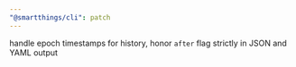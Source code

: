 ```yaml
---
"@smartthings/cli": patch
---
```


handle epoch timestamps for history, honor `after` flag strictly in JSON and YAML output
